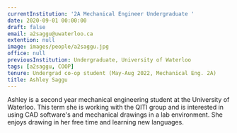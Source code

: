 ```yaml
---
currentInstitution: '2A Mechanical Engineer Undergraduate '
date: 2020-09-01 00:00:00
draft: false
email: a2saggu@uwaterloo.ca
extention: null
image: images/people/a2saggu.jpg
office: null
previousInstitution: Undergraduate, University of Waterloo
tags: [a2saggu, COOP]
tenure: Undergrad co-op student (May-Aug 2022, Mechanical Eng. 2A)
title: Ashley Saggu
---
```

Ashley is a second year mechanical engineering student at the University of Waterloo. This term she is working with the QITI group and is interested in using CAD software's and mechanical drawings in a lab environment. She enjoys drawing in her free time and learning new languages. 
